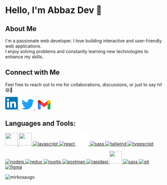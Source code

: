 # Hello, I'm Abbaz Dev 👋

## About Me

I'm a passionate web developer. I love building interactive and user-friendly web applications. <br>
I enjoy solving problems and constantly learning new technologies to enhance my skills.

## Connect with Me

Feel free to reach out to me for collaborations, discussions, or just to say hi! 😄👋

<p>
<a href="https://www.linkedin.com/in/4bbaz-dev/" target="_blank" rel="noreferrer">
    <img
      src="./icons/linkedin.png"
      alt="LinkedIn"
      width="40"
      height="40"
    />
  </a> <h> &nbsp; <a href="https://twitter.com/" target="_blank" rel="noreferrer">
    <img
      src="./icons/twitter.png"
      alt="gmail"
      width="40"
    />
  </a> &nbsp; <a href="mailto:4bbas.habeeb@gmail.com" target="_blank" rel="noreferrer">
    <img
      src="./icons/Gmail.png"
      alt="gmail"
      width="40"
    />
  </a>
  </p>


## Languages and Tools:
<p align="left">
<a href="https://www.w3schools.com/html/" target="_blank" rel="noreferrer">
    <img
      src="https://cdn.jsdelivr.net/gh/devicons/devicon/icons/html5/html5-original.svg"
      width="40"
      height="40"
    />
  </a> <a href="https://www.w3schools.com/css/" target="_blank" rel="noreferrer">
    <img
      src="https://cdn.jsdelivr.net/gh/devicons/devicon/icons/css3/css3-original.svg"
      width="40"
      height="40"
    />
  </a>  <a
    href="https://developer.mozilla.org/en-US/docs/Web/JavaScript"
    target="_blank"
    rel="noreferrer"
  >
    <img
      src="https://cdn.jsdelivr.net/gh/devicons/devicon/icons/javascript/javascript-original.svg"
      alt="javascript"
      width="50"
      height="40"
    />
  </a>  <a href="https://reactjs.org/" target="_blank" rel="noreferrer">
    <img
      src="https://cdn.jsdelivr.net/gh/devicons/devicon/icons/react/react-original.svg"
      alt="react"
      width="40"
      height="40"
    />
  </a> <a href="https://nextjs.org/" target="_blank" rel="noreferrer">
    <img src="./icons/nextjs_128.png" alt="nextjs" 
    width="40" 
     />
  </a> <a href="https://sass-lang.com/" target="_blank" rel="noreferrer">
    <img
      src="https://cdn.jsdelivr.net/gh/devicons/devicon/icons/sass/sass-original.svg"
      alt="sass"
      width="40"
      height="40"
    />
  </a> <a href="https://tailwindcss.com/" target="_blank" rel="noreferrer">
    <img
      src="https://cdn.jsdelivr.net/gh/devicons/devicon/icons/tailwindcss/tailwindcss-plain.svg"
      alt="tailwind"
      width="40"
      height="40"
    />
  </a><a href="https://www.typescriptlang.org/" target="_blank" rel="noreferrer">
    <img
      src="https://cdn.jsdelivr.net/gh/devicons/devicon/icons/typescript/typescript-original.svg"
      alt="typescript"
      width="40"
      height="40"
    />
  </a> 
  </p>
  
  <p>
  <a href="https://nodejs.org/en" target="_blank" rel="noreferrer">
    <img
      src="https://cdn.jsdelivr.net/gh/devicons/devicon/icons/nodejs/nodejs-original.svg"
      alt="nodejs"
      width="40"
      height="40"
    />
  </a> <a href="https://redux.js.org/" target="_blank" rel="noreferrer">
    <img
      src="https://cdn.jsdelivr.net/gh/devicons/devicon/icons/redux/redux-original.svg"
      alt="redux"
      width="40"
      height="40"
    />
  </a> <a href="https://nuxtjs.org/" target="_blank" rel="noreferrer">
    <img
      src="https://cdn.jsdelivr.net/gh/devicons/devicon/icons/nuxtjs/nuxtjs-original.svg"
      alt="nuxtjs"
      width="40"
      height="40"
    />
  </a> <a href="https://www.postman.com/" target="_blank" rel="noreferrer">
    <img
      src="https://www.vectorlogo.zone/logos/getpostman/getpostman-icon.svg"
      alt="postman"
      width="40"
      height="40"
    />
  </a>  <a href="https://rapidapi.com/hub" target="_blank" rel="noreferrer">
    <img
      src="https://www.vectorlogo.zone/logos/rapidapi/rapidapi-icon.svg"
      alt="rapidapi"
      width="40"
      height="40"
    />
  </a>  <a href="https://www.mongodb.com/docs/" target="_blank" rel="noreferrer">
    <img
      src="https://cdn.jsdelivr.net/gh/devicons/devicon/icons/mongodb/mongodb-original.svg"
      width="40"
      height="40"
    />
  </a>  <a href="https://www.mysql.com/" target="_blank" rel="noreferrer">  
    <img
      src="https://cdn.jsdelivr.net/gh/devicons/devicon/icons/mysql/mysql-original.svg"
      alt="sass"
      width="40"
      height="40"
    /> 
  </a>  <a href="https://git-scm.com/" target="_blank" rel="noreferrer">
    <img
      src="https://cdn.jsdelivr.net/gh/devicons/devicon/icons/git/git-original.svg"
      alt="git"
      width="40"
      height="40"
    />
  </a>   <a href="https://www.figma.com/" target="_blank" rel="noreferrer">
    <img
      src="https://cdn.jsdelivr.net/gh/devicons/devicon/icons/figma/figma-original.svg"
      alt="figma"
      width="40"
      height="40"
    />
  </a>

 </p>

<p><img align="center" src="https://github-readme-stats.vercel.app/api/top-langs?username=4bbaz&show_icons=true&locale=en&layout=compact" alt="mirkosaugo" /></p>

<!-- ## Fun Fact

I can solve a Rubik's Cube in under a minute! -->

<!--
**4bbaz/4bbaz** is a ✨ _special_ ✨ repository because its `README.md` (this file) appears on your GitHub profile.

Here are some ideas to get you started:

- 🔭 I’m currently working on ...
- 🌱 I’m currently learning ...
- 👯 I’m looking to collaborate on ...
- 🤔 I’m looking for help with ...
- 💬 Ask me about ...
- 📫 How to reach me: ...
- 😄 Pronouns: ...
- ⚡ Fun fact: ...
-->
